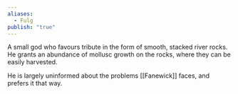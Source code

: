 ```yaml
---
aliases:
  - Fulg
publish: "true"
---
```

A small god who favours tribute in the form of smooth, stacked river rocks. He grants an abundance of mollusc growth on the rocks, where they can be easily harvested. 

He is largely uninformed about the problems [[Fanewick]] faces, and prefers it that way.